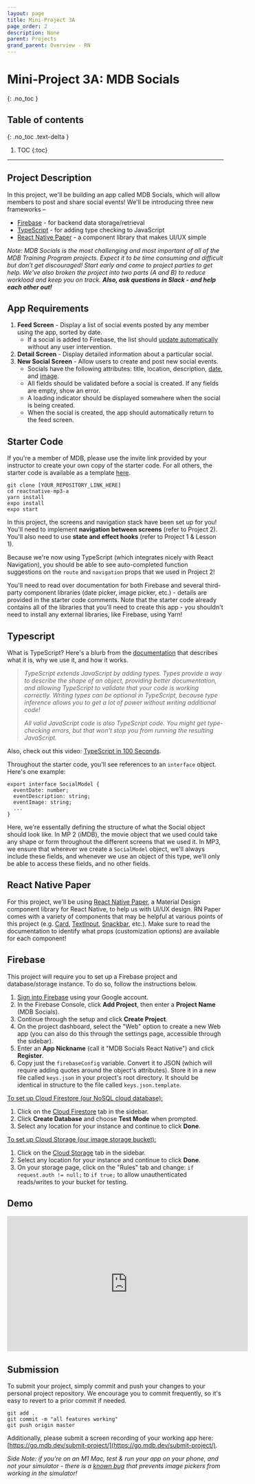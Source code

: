 ```yaml
---
layout: page
title: Mini-Project 3A
page_order: 2
description: None
parent: Projects
grand_parent: Overview - RN
---
```


# Mini-Project 3A: MDB Socials
{: .no_toc }

## Table of contents
{: .no_toc .text-delta }

1. TOC
{:toc}

---

## Project Description

In this project, we'll be building an app called MDB Socials, which will allow members to post and share social events! We'll be introducing three new frameworks –

- [Firebase](https://firebase.google.com) - for backend data storage/retrieval
- [TypeScript](https://www.typescriptlang.org) - for adding type checking to JavaScript
- [React Native Paper](https://callstack.github.io/react-native-paper/) - a component library that makes UI/UX simple

*Note: MDB Socials is the most challenging and most important of all of the MDB Training Program projects. Expect it to be time consuming and difficult but don’t get discouraged! Start early and come to project parties to get help. We've also broken the project into two parts (A and B) to reduce workload and keep you on track. **Also, ask questions in Slack - and help each other out!***

## App Requirements

1. **Feed Screen** - Display a list of social events posted by any member using the app, sorted by date.
    - If a social is added to Firebase, the list should [update automatically](https://firebase.google.com/docs/firestore/query-data/listen) without any user intervention.
2. **Detail Screen** - Display detailed information about a particular social.
3. **New Social Screen** - Allow users to create and post new social events.
    - Socials have the following attributes: title, location, description, [date](https://github.com/mmazzarolo/react-native-modal-datetime-picker), and [image](https://docs.expo.io/versions/latest/sdk/imagepicker/).
    - All fields should be validated before a social is created. If any fields are empty, show an error.
    - A loading indicator should be displayed somewhere when the social is being created.
    - When the social is created, the app should automatically return to the feed screen.

## Starter Code

If you're a member of MDB, please use the invite link provided by your instructor to create your own copy of the starter code. For all others, the starter code is available as a template [here](https://github.com/mdbdev/reactnative-mp3-a).

```
git clone [YOUR_REPOSITORY_LINK_HERE]
cd reactnative-mp3-a
yarn install
expo install
expo start
```

In this project, the screens and navigation stack have been set up for you! You'll need to implement **navigation between screens** (refer to Project 2). You'll also need to use **state and effect hooks** (refer to Project 1 & Lesson 1). 

Because we're now using TypeScript (which integrates nicely with React Navigation), you should be able to see auto-completed function suggestions on the `route` and `navigation` props that we used in Project 2!

You'll need to read over documentation for both Firebase and several third-party component libraries (date picker, image picker, etc.) - details are provided in the starter code comments. Note that the starter code already contains all of the libraries that you'll need to create this app - you shouldn't need to install any external libraries, like Firebase, using Yarn!

## Typescript

What is TypeScript? Here's a blurb from the [documentation](https://www.typescriptlang.org) that describes what it is, why we use it, and how it works.

> *TypeScript extends JavaScript by adding types. Types provide a way to describe the shape of an object, providing better documentation, and allowing TypeScript to validate that your code is working correctly. Writing types can be optional in TypeScript, because type inference allows you to get a lot of power without writing additional code!*
>
> *All valid JavaScript code is also TypeScript code. You might get type-checking errors, but that won't stop you from running the resulting JavaScript.*

Also, check out this video: [TypeScript in 100 Seconds](https://youtu.be/zQnBQ4tB3ZA).

Throughout the starter code, you'll see references to an `interface` object. Here's one example:

```
export interface SocialModel {
  eventDate: number;
  eventDescription: string;
  eventImage: string;
  ...
}
```

Here, we're essentally defining the structure of what the Social object should look like. In MP 2 (iMDB), the movie object that we used could take any shape or form throughout the different screens that we used it. In MP3, we ensure that wherever we create a `SocialModel` object, we'll always include these fields, and whenever we use an object of this type, we'll only be able to access these fields, and no other fields. 

## React Native Paper

For this project, we'll be using [React Native Paper](https://callstack.github.io/react-native-paper/), a Material Design component library for React Native, to help us with UI/UX design. RN Paper comes with a variety of components that may be helpful at various points of this project (e.g. [Card](https://callstack.github.io/react-native-paper/card.html), [TextInput](https://callstack.github.io/react-native-paper/text-input.html), [Snackbar](https://callstack.github.io/react-native-paper/snackbar.html), etc.). Make sure to read the documentation to identify what props (customization options) are available for each component!

## Firebase

This project will require you to set up a Firebase project and database/storage instance. To do so, follow the instructions below.

1. [Sign into Firebase](https://console.firebase.google.com) using your Google account.
2. In the Firebase Console, click **Add Project**, then enter a **Project Name** (MDB Socials).
3. Continue through the setup and click **Create Project**.
4. On the project dashboard, select the "Web" option to create a new Web app (you can also do this through the settings page, accessible through the sidebar).
5. Enter an **App Nickname** (call it "MDB Socials React Native") and click **Register**.
6. Copy just the `firebaseConfig` variable. Convert it to JSON (which will require adding quotes around the object's attributes). Store it in a new file called `keys.json` in your project's root directory. It should be identical in structure to the file called `keys.json.template`.

<u>To set up Cloud Firestore (our NoSQL cloud database):</u>

1. Click on the [Cloud Firestore](https://console.firebase.google.com/project/_/firestore) tab in the sidebar.
2. Click **Create Database** and choose **Test Mode** when prompted.
3. Select any location for your instance and continue to click **Done**.

<u>To set up Cloud Storage (our image storage bucket):</u>

1. Click on the [Cloud Storage](https://console.firebase.google.com/project/_/storage) tab in the sidebar.
2. Select any location for your instance and continue to click **Done**.
3. On your storage page, click on the "Rules" tab and change:
    `if request.auth != null;` to `if true;` to allow unauthenticated reads/writes to your bucket for testing.

## Demo

<iframe width="560" height="315" src="https://www.youtube.com/embed/80_w_NeuZEs" frameborder="0" allow="accelerometer; clipboard-write; encrypted-media; gyroscope; picture-in-picture" allowfullscreen></iframe>

## Submission

To submit your project, simply commit and push your changes to your personal project repository. We encourage you to commit frequently, so it's easy to revert to a prior commit if needed.

```
git add .
git commit -m "all features working"
git push origin master
```

Additionally, please submit a screen recording of your working app here: [https://go.mdb.dev/submit-project/](https://go.mdb.dev/submit-project/).

*Side Note: if you're on an M1 Mac, test & run your app on your phone, and not your simulator - there is a [known bug](https://github.com/expo/expo/issues/11291) that prevents image pickers from working in the simulator!*